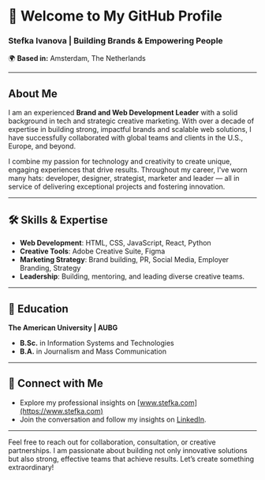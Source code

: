 
# 👋 Welcome to My GitHub Profile

### Stefka Ivanova | Building Brands & Empowering People
🌍 **Based in:** Amsterdam, The Netherlands  

---

## About Me
I am an experienced **Brand and Web Development Leader** with a solid background in tech and strategic creative marketing. With over a decade of expertise in building strong, impactful brands and scalable web solutions, I have successfully collaborated with global teams and clients in the U.S., Europe, and beyond.

I combine my passion for technology and creativity to create unique, engaging experiences that drive results. Throughout my career, I've worn many hats: developer, designer, strategist, marketer and leader — all in service of delivering exceptional projects and fostering innovation.

---

## 🛠️ Skills & Expertise
- **Web Development**: HTML, CSS, JavaScript, React, Python
- **Creative Tools**: Adobe Creative Suite, Figma
- **Marketing Strategy**: Brand building, PR, Social Media, Employer Branding, Strategy
- **Leadership**: Building, mentoring, and leading diverse creative teams.

---

## 🌱 Education
**The American University | AUBG**  
- **B.Sc.** in Information Systems and Technologies  
- **B.A.** in Journalism and Mass Communication

---

## 🔗 Connect with Me
- Explore my professional insights on [www.stefka.com](https://www.stefka.com)
- Join the conversation and follow my insights on [LinkedIn](https://www.linkedin.com/in/excitement/).

--- 

Feel free to reach out for collaboration, consultation, or creative partnerships. I am passionate about building not only innovative solutions but also strong, effective teams that achieve results. Let’s create something extraordinary!
